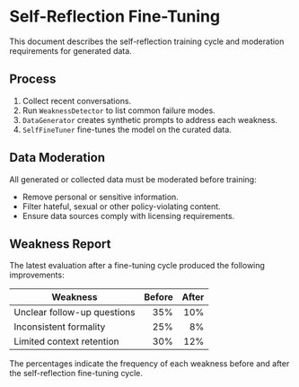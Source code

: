 # Self-Reflection Fine-Tuning

This document describes the self-reflection training cycle and moderation
requirements for generated data.

## Process
1. Collect recent conversations.
2. Run `WeaknessDetector` to list common failure modes.
3. `DataGenerator` creates synthetic prompts to address each weakness.
4. `SelfFineTuner` fine-tunes the model on the curated data.

## Data Moderation
All generated or collected data must be moderated before training:
- Remove personal or sensitive information.
- Filter hateful, sexual or other policy-violating content.
- Ensure data sources comply with licensing requirements.

## Weakness Report
The latest evaluation after a fine-tuning cycle produced the following
improvements:

| Weakness                     | Before | After |
| ---------------------------- | ------:| -----:|
| Unclear follow-up questions  |   35%  |  10%  |
| Inconsistent formality       |   25%  |   8%  |
| Limited context retention    |   30%  |  12%  |

The percentages indicate the frequency of each weakness before and after the
self-reflection fine-tuning cycle.
